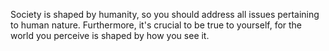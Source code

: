 Society is shaped by humanity, so you should address all issues pertaining to human nature. Furthermore, it's crucial to be true to yourself, for the world you perceive is shaped by how you see it.